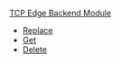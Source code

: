 <!-- Code generated for API Clients. DO NOT EDIT. -->

[TCP Edge Backend Module](#api-tcp-edge-backend-module)

- [Replace](#api-tcp-edge-backend-module-replace)
- [Get](#api-tcp-edge-backend-module-get)
- [Delete](#api-tcp-edge-backend-module-delete)

